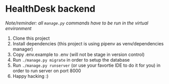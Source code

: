 # HealthDesk backend

*Note/reminder: all `manage.py` commands have to be run in the virtual environment*

1. Clone this project
2. Install dependencies (this project is using pipenv as venv/dependencies manager)
3. Copy .env.example to .env (will not be stage in version control)
4. Run `./manage.py migrate` in order to setup the database
5. Run `./manage.py runserver` (or use your favortie IDE to do it for you) in order to run server on port 8000
6. Happy hacking :)
